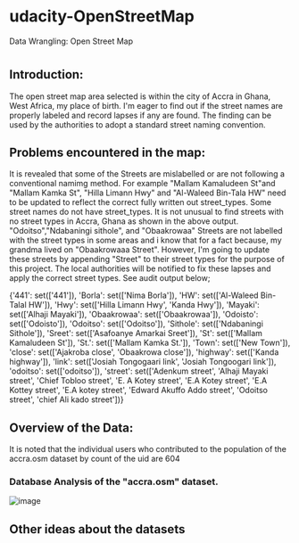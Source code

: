 # udacity-OpenStreetMap
Data Wrangling: Open Street Map
#
#
## Introduction:
The open street map area selected is within the city of Accra in Ghana, West Africa, my place of birth. I'm eager to find out if the street names are properly labeled and record lapses if any are found. The finding can be used by the authorities to adopt a standard street naming convention.
## Problems encountered in the map:
It is revealed that some of the Streets are mislabelled or are not following a conventional namimg method. For example "Mallam Kamaludeen St"and "Mallam Kamka St", "Hilla Limann Hwy" and "Al-Waleed Bin-Tala HW" need to be updated to reflect the correct fully written out street_types. Some street names do not have street_types. It is not unusual to find streets with no street types in Accra, Ghana as shown in the above output. "Odoitso","Ndabaningi sithole", and "Obaakrowaa" Streets are not labelled with the street types in some areas and i know that for a fact because, my grandma lived on "Obaakrowaaa Street". However, I'm going to update these streets by appending "Street" to their street types for the purpose of this project. The local authorities will be notified to fix these lapses and apply the correct street types. See audit output below;

{'441': set(['441']),
 'Borla': set(['Nima Borla']),
 'HW': set(['Al-Waleed Bin-Talal HW']),
 'Hwy': set(['Hilla Limann Hwy', 'Kanda Hwy']),
 'Mayaki': set(['Alhaji Mayaki']),
 'Obaakrowaa': set(['Obaakrowaa']),
 'Odoisto': set(['Odoisto']),
 'Odoitso': set(['Odoitso']),
 'Sithole': set(['Ndabaningi Sithole']),
 'Sreet': set(['Asafoanye Amarkai Sreet']),
 'St': set(['Mallam Kamaludeen St']),
 'St.': set(['Mallam Kamka St.']),
 'Town': set(['New Town']),
 'close': set(['Ajakroba close', 'Obaakrowa close']),
 'highway': set(['Kanda highway']),
 'link': set(['Josiah Tongogaari link', 'Josiah Tongoogari link']),
 'odoitso': set(['odoitso']),
 'street': set(['Adenkum street',
                'Alhaji Mayaki street',
                'Chief Tobloo street',
                'E. A Kotey street',
                'E.A Kotey street',
                'E.A Kottey street',
                'E.A kotey street',
                'Edward Akuffo Addo street',
                'Odoitso street',
                'chief Ali kado street'])}

## Overview of the Data:
It is noted that the individual users who contributed to the population of the accra.osm dataset by count of the uid are 604

### Database Analysis of the "accra.osm" dataset.
![image](https://user-images.githubusercontent.com/38989265/113506774-d62ba080-9514-11eb-94d6-031ef4a1471c.png)





## Other ideas about the datasets
